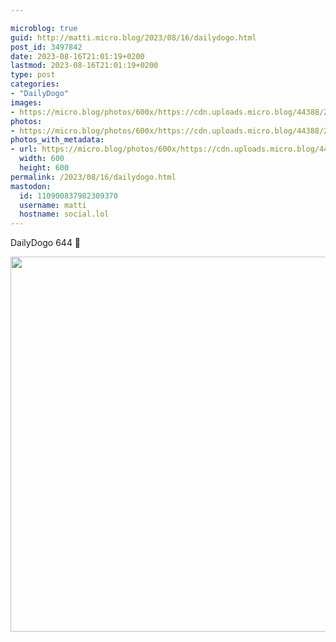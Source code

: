 ```yaml
---

microblog: true
guid: http://matti.micro.blog/2023/08/16/dailydogo.html
post_id: 3497842
date: 2023-08-16T21:01:19+0200
lastmod: 2023-08-16T21:01:19+0200
type: post
categories:
- "DailyDogo"
images:
- https://micro.blog/photos/600x/https://cdn.uploads.micro.blog/44388/2023/24fae59db9cd40e086b71643f3e0ef9a.jpg
photos:
- https://micro.blog/photos/600x/https://cdn.uploads.micro.blog/44388/2023/24fae59db9cd40e086b71643f3e0ef9a.jpg
photos_with_metadata:
- url: https://micro.blog/photos/600x/https://cdn.uploads.micro.blog/44388/2023/24fae59db9cd40e086b71643f3e0ef9a.jpg
  width: 600
  height: 600
permalink: /2023/08/16/dailydogo.html
mastodon:
  id: 110900837982309370
  username: matti
  hostname: social.lol
---
```

DailyDogo 644 🐶

<img src="/media/uploads/2023/24fae59db9cd40e086b71643f3e0ef9a.jpg" width="600" height="600" alt="" />
